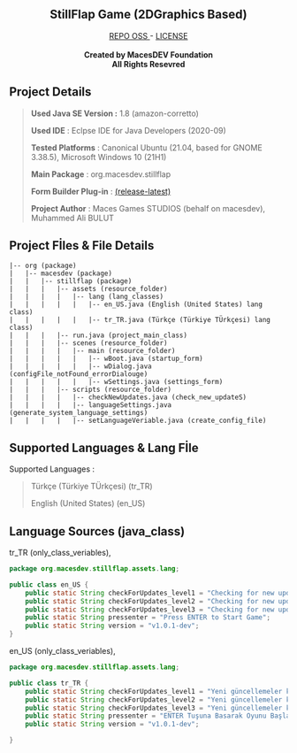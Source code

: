 <h2 align="center"><b>StillFlap Game (2DGraphics Based)</b></h2>
<p align="center">
  <a href="https://github.com/macesdev/stillflap/">REPO OSS </a> -
  <a href="https://macesdev.github.io/macesdev/projects/stillflap/license">LICENSE</a> </br> </br>
  <b> Created by MacesDEV Foundation </b> </br>
  <b> All Rights Resevred </b>
<h4 align="center"></h4>

<h2> Project Details </h2>

> **Used Java SE Version :** 1.8 (amazon-corretto)
> 
> **Used IDE** : Eclpse IDE for Java Developers (2020-09)
>
> **Tested Platforms** : Canonical Ubuntu (21.04, based for GNOME 3.38.5), Microsoft Windows 10 (21H1)
>
> **Main Package** : org.macesdev.stillflap
>
> **Form Builder Plug-in** : <a href="https://marketplace.eclipse.org/content/windowbuilder">(release-latest)</a>
> 
> **Project Author** : Maces Games STUDIOS (behalf on macesdev), Muhammed Ali BULUT

<h2> Project Fİles & File Details </h2>

```
|-- org (package)
|   |-- macesdev (package)
|   |   |-- stillflap (package)
|   |   |   |-- assets (resource_folder)
|   |   |   |   |-- lang (lang_classes)
|   |   |   |   |   |-- en_US.java (English (United States) lang class)
|   |   |   |   |   |-- tr_TR.java (Türkçe (Türkiye TÜrkçesi) lang class)
|   |   |   |-- run.java (project_main_class)
|   |   |   |-- scenes (resource_folder)
|   |   |   |   |-- main (resource_folder)
|   |   |   |   |   |-- wBoot.java (startup_form)
|   |   |   |   |   |-- wDialog.java (configFile_notFound_errorDialouge)
|   |   |   |   |   |-- wSettings.java (settings_form)
|   |   |   |-- scripts (resource_folder)
|   |   |   |   |-- checkNewUpdates.java (check_new_updateS)
|   |   |   |   |-- languageSettings.java (generate_system_language_settings)
|   |   |   |   |-- setLanguageVeriable.java (create_config_file)

```
<h2> Supported Languages & Lang Fİle</h2>

Supported Languages : 
> Türkçe (Türkiye TÜrkçesi) (tr_TR)
> 
> English (United States) (en_US)

<h2> Language Sources (java_class)</h2>

tr_TR (only_class_veriables), 

```java
package org.macesdev.stillflap.assets.lang;

public class en_US {
	public static String checkForUpdates_level1 = "Checking for new updates.";
	public static String checkForUpdates_level2 = "Checking for new updates..";
	public static String checkForUpdates_level3 = "Checking for new updates...";
	public static String pressenter = "Press ENTER to Start Game";
	public static String version = "v1.0.1-dev";
}
```

en_US (only_class_veriables), 

```java
package org.macesdev.stillflap.assets.lang;

public class tr_TR {
	public static String checkForUpdates_level1 = "Yeni güncellemeler kontrol ediliyor.";
	public static String checkForUpdates_level2 = "Yeni güncellemeler kontrol ediliyor..";
	public static String checkForUpdates_level3 = "Yeni güncellemeler kontrol ediliyor...";
	public static String pressenter = "ENTER Tuşuna Basarak Oyunu Başlat";
	public static String version = "v1.0.1-dev";

}
```
